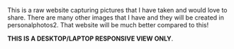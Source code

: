 This is a raw website capturing pictures that I have taken and would love to share. There are many other images that I have and they will be created in personalphotos2. That website will be much better compared to this!

**THIS IS A DESKTOP/LAPTOP RESPONSIVE VIEW ONLY**.
